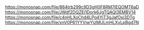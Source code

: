 https://monosnap.com/file/864trb299c9D3gH0F8RM7lEQOMT6aD
https://monosnap.com/file/JWdf2DQZEj1Dork6JgTQAQl3EMBV14
https://monosnap.com/file/c4nHLXoChd4LPg4YiT3gJafOsj3DTg
https://monosnap.com/file/xnV0P61YYViwYjzMULmHLXyLpBgd7N
